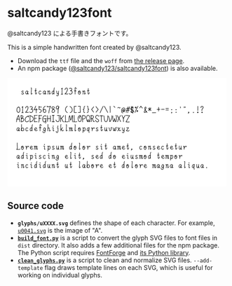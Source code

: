 # saltcandy123font

@saltcandy123 による手書きフォントです。

This is a simple handwritten font created by @saltcandy123.

- Download the `ttf` file and the `woff` from [the release page](https://github.com/saltcandy123/saltcandy123font/releases).
- An npm package ([@saltcandy123/saltcandy123font](https://www.npmjs.com/package/@saltcandy123/saltcandy123font)) is also available.

![Font image](./fontimage.png)

## Source code

- **`glyphs/uXXXX.svg`** defines the shape of each character. For example, [`u0041.svg`](glyphs/u0041.svg) is the image of "A".
- **[`build_font.py`](build_font.py)** is a script to convert the glyph SVG files to font files in `dist` directory. It also adds a few additional files for the npm package. The Python script requires [FontForge](https://fontforge.org/) and [its Python library](https://fontforge.org/docs/scripting/python.html).
- **[`clean_glyphs.py`](clean_glyphs.py)** is a script to clean and normalize SVG files. `--add-template` flag draws template lines on each SVG, which is useful for working on individual glyphs.
